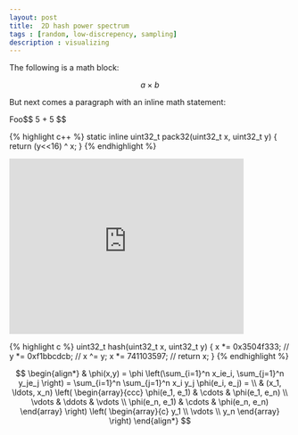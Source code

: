 ```yaml
---
layout: post
title:  2D hash power spectrum
tags : [random, low-discrepency, sampling]
description : visualizing
---
```


The following is a math block:

$$a\times b$$

But next comes a paragraph with an inline math statement:

Foo\$$ 5 + 5 $$

{% highlight c++ %}
  static inline uint32_t pack32(uint32_t x, uint32_t y)
  {
    return (y<<16) ^ x;
  }
{% endhighlight %}


<iframe width="420" height="315" src="http://www.shadertoy.com/embed/MddGDB" frameborder="0" allowfullscreen></iframe>


{% highlight c %}
uint32_t hash(uint32_t x, uint32_t y)
{
  x *= 0x3504f333;   //
  y *= 0xf1bbcdcb;   //
  x ^= y;
  x *= 741103597;    // 
  return x;
}
{% endhighlight %}



$$
\begin{align*}
  & \phi(x,y) = \phi \left(\sum_{i=1}^n x_ie_i, \sum_{j=1}^n y_je_j \right)
  = \sum_{i=1}^n \sum_{j=1}^n x_i y_j \phi(e_i, e_j) = \\
  & (x_1, \ldots, x_n) \left( \begin{array}{ccc}
      \phi(e_1, e_1) & \cdots & \phi(e_1, e_n) \\
      \vdots & \ddots & \vdots \\
      \phi(e_n, e_1) & \cdots & \phi(e_n, e_n)
    \end{array} \right)
  \left( \begin{array}{c}
      y_1 \\
      \vdots \\
      y_n
    \end{array} \right)
\end{align*}
$$